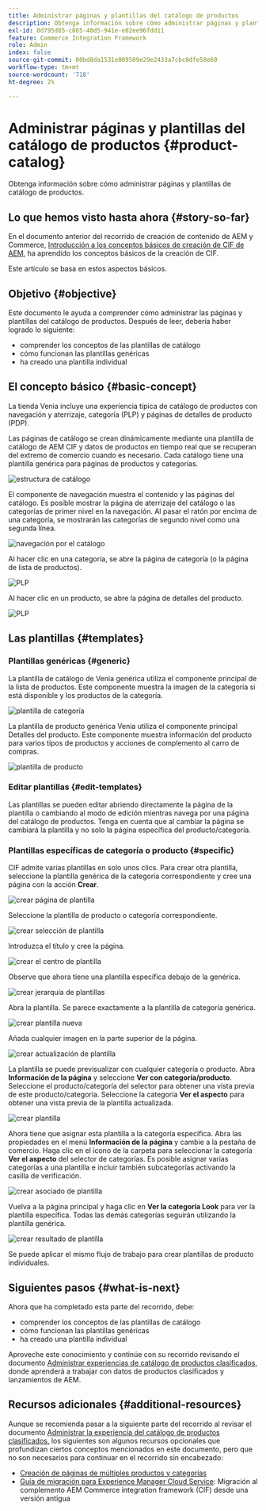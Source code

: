 ```yaml
---
title: Administrar páginas y plantillas del catálogo de productos
description: Obtenga información sobre cómo administrar páginas y plantillas de catálogo de productos
exl-id: 0d795d85-c865-40d5-941e-e02ee96fdd11
feature: Commerce Integration Framework
role: Admin
index: false
source-git-commit: 80bd8da1531e009509e29e2433a7cbc8dfe58e60
workflow-type: tm+mt
source-wordcount: '718'
ht-degree: 2%

---
```



# Administrar páginas y plantillas del catálogo de productos {#product-catalog}

Obtenga información sobre cómo administrar páginas y plantillas de catálogo de productos.

## Lo que hemos visto hasta ahora {#story-so-far}

En el documento anterior del recorrido de creación de contenido de AEM y Commerce, [Introducción a los conceptos básicos de creación de CIF de AEM](/help/commerce-cloud/cif-storefront/commerce-journeys/aem-commerce-content-author/getting-started.md), ha aprendido los conceptos básicos de la creación de CIF.

Este artículo se basa en estos aspectos básicos.

## Objetivo {#objective}

Este documento le ayuda a comprender cómo administrar las páginas y plantillas del catálogo de productos. Después de leer, debería haber logrado lo siguiente:

* comprender los conceptos de las plantillas de catálogo
* cómo funcionan las plantillas genéricas
* ha creado una plantilla individual

## El concepto básico {#basic-concept}

La tienda Venia incluye una experiencia típica de catálogo de productos con navegación y aterrizaje, categoría (PLP) y páginas de detalles de producto (PDP).

Las páginas de catálogo se crean dinámicamente mediante una plantilla de catálogo de AEM CIF y datos de productos en tiempo real que se recuperan del extremo de comercio cuando es necesario. Cada catálogo tiene una plantilla genérica para páginas de productos y categorías.

![estructura de catálogo](assets/catalog-structure.png)

El componente de navegación muestra el contenido y las páginas del catálogo. Es posible mostrar la página de aterrizaje del catálogo o las categorías de primer nivel en la navegación. Al pasar el ratón por encima de una categoría, se mostrarán las categorías de segundo nivel como una segunda línea.

![navegación por el catálogo](assets/catalog-navigation.png)

Al hacer clic en una categoría, se abre la página de categoría (o la página de lista de productos).

![PLP](assets/catalog-plp.png)

Al hacer clic en un producto, se abre la página de detalles del producto.

![PLP](assets/catalog-pdp.png)

## Las plantillas {#templates}

### Plantillas genéricas {#generic}

La plantilla de catálogo de Venia genérica utiliza el componente principal de la lista de productos. Este componente muestra la imagen de la categoría si está disponible y los productos de la categoría.

![plantilla de categoría](assets/category-template.png)

La plantilla de producto genérica Venia utiliza el componente principal Detalles del producto. Este componente muestra información del producto para varios tipos de productos y acciones de complemento al carro de compras.

![plantilla de producto](assets/product-template.png)

### Editar plantillas {#edit-templates}

Las plantillas se pueden editar abriendo directamente la página de la plantilla o cambiando al modo de edición mientras navega por una página del catálogo de productos. Tenga en cuenta que al cambiar la página se cambiará la plantilla y no solo la página específica del producto/categoría.

### Plantillas específicas de categoría o producto {#specific}

CIF admite varias plantillas en solo unos clics. Para crear otra plantilla, seleccione la plantilla genérica de la categoría correspondiente y cree una página con la acción **Crear**.

![crear página de plantilla](assets/create-template-page.png)

Seleccione la plantilla de producto o categoría correspondiente.

![crear selección de plantilla](assets/create-template-select.png)

Introduzca el título y cree la página.

![crear el centro de plantilla](assets/create-template-enter.png)

Observe que ahora tiene una plantilla específica debajo de la genérica.

![crear jerarquía de plantillas](assets/create-template-hierachry.png)

Abra la plantilla. Se parece exactamente a la plantilla de categoría genérica.

![crear plantilla nueva](assets/create-template-new.png)

Añada cualquier imagen en la parte superior de la página.

![crear actualización de plantilla](assets/create-template-update.png)

La plantilla se puede previsualizar con cualquier categoría o producto. Abra **Información de la página** y seleccione **Ver con categoría/producto**. Seleccione el producto/categoría del selector para obtener una vista previa de este producto/categoría. Seleccione la categoría **Ver el aspecto** para obtener una vista previa de la plantilla actualizada.

![crear plantilla &#x200B;](assets/create-template-picker.png)

Ahora tiene que asignar esta plantilla a la categoría específica. Abra las propiedades en el menú **Información de la página** y cambie a la pestaña de comercio. Haga clic en el icono de la carpeta para seleccionar la categoría **Ver el aspecto** del selector de categorías. Es posible asignar varias categorías a una plantilla e incluir también subcategorías activando la casilla de verificación.

![crear asociado de plantilla](assets/create-template-associate.png)

Vuelva a la página principal y haga clic en **Ver la categoría Look** para ver la plantilla específica. Todas las demás categorías seguirán utilizando la plantilla genérica.

![crear resultado de plantilla](assets/create-template-result.png)

Se puede aplicar el mismo flujo de trabajo para crear plantillas de producto individuales.

## Siguientes pasos {#what-is-next}

Ahora que ha completado esta parte del recorrido, debe:

* comprender los conceptos de las plantillas de catálogo
* cómo funcionan las plantillas genéricas
* ha creado una plantilla individual

Aproveche este conocimiento y continúe con su recorrido revisando el documento [Administrar experiencias de catálogo de productos clasificados](/help/commerce-cloud/cif-storefront/commerce-journeys/aem-commerce-content-author/staged-catalog.md), donde aprenderá a trabajar con datos de productos clasificados y lanzamientos de AEM.

## Recursos adicionales {#additional-resources}

Aunque se recomienda pasar a la siguiente parte del recorrido al revisar el documento [Administrar la experiencia del catálogo de productos clasificados,](/help/commerce-cloud/cif-storefront/commerce-journeys/aem-commerce-content-author/staged-catalog.md) los siguientes son algunos recursos opcionales que profundizan ciertos conceptos mencionados en este documento, pero que no son necesarios para continuar en el recorrido sin encabezado:

* [Creación de páginas de múltiples productos y categorías](/help/commerce-cloud/cif-storefront/authoring/multi-template-usage.md)
* [Guía de migración para Experience Manager Cloud Service](/help/commerce-cloud/cif-storefront/migration.md): Migración al complemento AEM Commerce integration framework (CIF) desde una versión antigua
